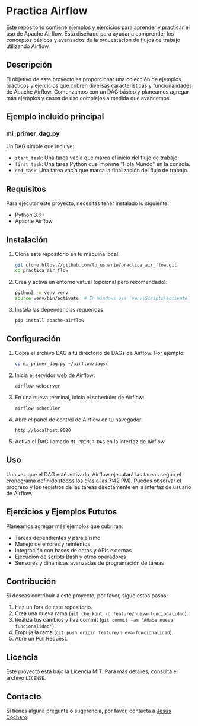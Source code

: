# Practica Airflow

Este repositorio contiene ejemplos y ejercicios para aprender y practicar el uso de Apache Airflow. Está diseñado para ayudar a comprender los conceptos básicos y avanzados de la orquestación de flujos de trabajo utilizando Airflow.

## Descripción

El objetivo de este proyecto es proporcionar una colección de ejemplos prácticos y ejercicios que cubren diversas características y funcionalidades de Apache Airflow. Comenzamos con un DAG básico y planeamos agregar más ejemplos y casos de uso complejos a medida que avancemos.

## Ejemplo incluido principal

### mi_primer_dag.py

Un DAG simple que incluye:
- `start_task`: Una tarea vacía que marca el inicio del flujo de trabajo.
- `first_task`: Una tarea Python que imprime "Hola Mundo" en la consola.
- `end_task`: Una tarea vacía que marca la finalización del flujo de trabajo.

## Requisitos

Para ejecutar este proyecto, necesitas tener instalado lo siguiente:
- Python 3.6+
- Apache Airflow

## Instalación

1. Clona este repositorio en tu máquina local:
    ```sh
    git clone https://github.com/tu_usuario/practica_air_flow.git
    cd practica_air_flow
    ```

2. Crea y activa un entorno virtual (opcional pero recomendado):
    ```sh
    python3 -m venv venv
    source venv/bin/activate  # En Windows usa `venv\Scripts\activate`
    ```

3. Instala las dependencias requeridas:
    ```sh
    pip install apache-airflow
    ```

## Configuración

1. Copia el archivo DAG a tu directorio de DAGs de Airflow. Por ejemplo:
    ```sh
    cp mi_primer_dag.py ~/airflow/dags/
    ```

2. Inicia el servidor web de Airflow:
    ```sh
    airflow webserver
    ```

3. En una nueva terminal, inicia el scheduler de Airflow:
    ```sh
    airflow scheduler
    ```

4. Abre el panel de control de Airflow en tu navegador:
    ```
    http://localhost:8080
    ```

5. Activa el DAG llamado `MI_PRIMER_DAG` en la interfaz de Airflow.

## Uso

Una vez que el DAG esté activado, Airflow ejecutará las tareas según el cronograma definido (todos los días a las 7:42 PM). Puedes observar el progreso y los registros de las tareas directamente en la interfaz de usuario de Airflow.

## Ejercicios y Ejemplos Fututos

Planeamos agregar más ejemplos que cubrirán:
- Tareas dependientes y paralelismo
- Manejo de errores y reintentos
- Integración con bases de datos y APIs externas
- Ejecución de scripts Bash y otros operadores
- Sensores y dinámicas avanzadas de programación de tareas

## Contribución

Si deseas contribuir a este proyecto, por favor, sigue estos pasos:

1. Haz un fork de este repositorio.
2. Crea una nueva rama (`git checkout -b feature/nueva-funcionalidad`).
3. Realiza tus cambios y haz commit (`git commit -am 'Añade nueva funcionalidad'`).
4. Empuja la rama (`git push origin feature/nueva-funcionalidad`).
5. Abre un Pull Request.

## Licencia

Este proyecto está bajo la Licencia MIT. Para más detalles, consulta el archivo `LICENSE`.

## Contacto

Si tienes alguna pregunta o sugerencia, por favor, contacta a [Jesús Cochero](mailto:jesus3928cf@gmail.com).
